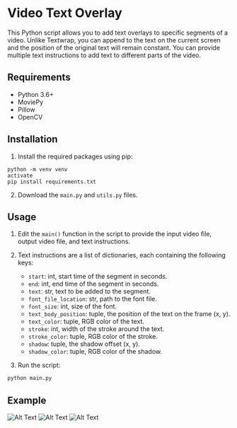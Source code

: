 # Video Text Overlay

This Python script allows you to add text overlays to specific segments of a video. Unlike Textwrap, you can append to the text on the current screen and the position of the original text will remain constant. You can provide multiple text instructions to add text to different parts of the video.

## Requirements

- Python 3.6+
- MoviePy
- Pillow
- OpenCV

## Installation

1. Install the required packages using pip:

```
python -m venv venv
activate
pip install requirements.txt
```


2. Download the `main.py` and `utils.py` files.

## Usage

1. Edit the `main()` function in the script to provide the input video file, output video file, and text instructions.

2. Text instructions are a list of dictionaries, each containing the following keys:
   - `start`: int, start time of the segment in seconds.
   - `end`: int, end time of the segment in seconds.
   - `text`: str, text to be added to the segment.
   - `font_file_location`: str, path to the font file.
   - `font_size`: int, size of the font.
   - `text_body_position`: tuple, the position of the text on the frame (x, y).
   - `text_color`: tuple, RGB color of the text.
   - `stroke`: int, width of the stroke around the text.
   - `stroke_color`: tuple, RGB color of the stroke.
   - `shadow`: tuple, the shadow offset (x, y).
   - `shadow_color`: tuple, RGB color of the shadow.

3. Run the script:

```bash
python main.py
```

## Example

![Alt Text](https://github.com/isayahc/video-text/blob/main/assets/screenshots/cap1.PNG)
![Alt Text](https://github.com/isayahc/video-text/blob/main/assets/screenshots/cap2.PNG)
![Alt Text](https://github.com/isayahc/video-text/blob/main/assets/screenshots/cap3.png)
